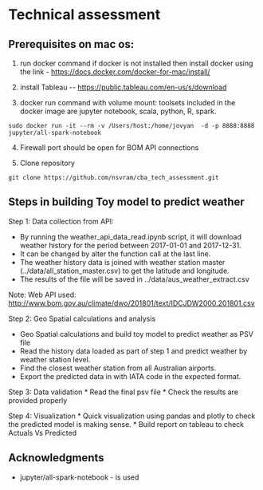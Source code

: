 # Technical assessment
 
## Prerequisites on mac os:
1. run docker command if docker is not installed then install docker using the link - https://docs.docker.com/docker-for-mac/install/

2. install Tableau  -- https://public.tableau.com/en-us/s/download

3. docker run command with volume mount: toolsets included in the docker image are  jupyter notebook, scala, python, R, spark. 
```
sudo docker run -it --rm -v /Users/host:/home/jovyan  -d -p 8888:8888 jupyter/all-spark-notebook
```
4. Firewall port should be open for BOM API connections

5. Clone repository 
```
git clone https://github.com/nsvram/cba_tech_assessment.git
```

## Steps in building Toy model to predict weather

Step 1: Data collection from API:
* By running the weather_api_data_read.ipynb script, it will download weather history for the period between 2017-01-01 and 2017-12-31. 
* It can be changed by alter the function call at the last line.
* The weather history data is joined with weather station master (../data/all_station_master.csv) to get the latitude and longitude.
* The results of the file will be saved in ../data/aus_weather_extract.csv

Note: Web API used: http://www.bom.gov.au/climate/dwo/201801/text/IDCJDW2000.201801.csv 
 
Step 2: Geo Spatial calculations and analysis 
* Geo Spatial calculations and build toy model to predict weather as PSV file
* Read the history data loaded as part of step 1 and predict weather by weather station level.
* Find the closest weather station from all Australian airports.
* Export the predicted data in with IATA code in the expected format.
 
 
Step 3: Data validation
        * Read the final psv file
        * Check the results are provided properly
 
Step 4: Visualization
        * Quick visualization using pandas and plotly to check the predicted model is making sense.
        * Build report on tableau to check Actuals Vs Predicted
 
 
## Acknowledgments

* jupyter/all-spark-notebook - is used
